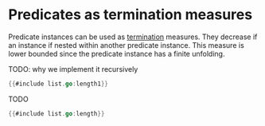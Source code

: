 # Predicates as termination measures

Predicate instances can be used as [termination](./termination.md) measures.
They decrease if an instance if nested within another predicate instance.
This measure is lower bounded since the predicate instance has a finite unfolding.

TODO: why we implement it recursively

``` go
{{#include list.go:length1}}
```

TODO

``` go
{{#include list.go:length}}
```


<!--
- iterative length / or getting last element
  - seen how to write a (recursive) function to get the length of a linked list
  - this function preserved access to the linked list
  - if we write an iterative version
  - traversing the list we must unfold access
  - it is not clear how we could fold it back to return back the full permission to the list
  - this can be achieved by using _magic wands_ , an advanced topic (link)
  - Example: iterative length without ensures Mem ... -->

<!-- TODO Technical footnote -->
